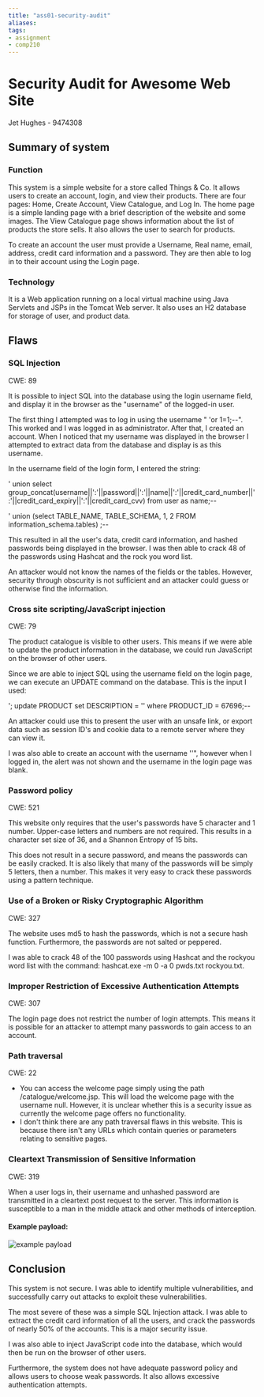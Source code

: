 ```yaml
---
title: "ass01-security-audit"
aliases: 
tags: 
- assignment
- comp210
---
```


# Security Audit for Awesome Web Site
Jet Hughes - 9474308

## Summary of system
### Function
This system is a simple website for a store called Things & Co. It allows users to create an account, login, and view their products. There are four pages: Home, Create Account, View Catalogue, and Log In. The home page is a simple landing page with a brief description of the website and some images. The View Catalogue page shows information about the list of products the store sells. It also allows the user to search for products.

To create an account the user must provide a Username, Real name, email, address, credit card information and a password. They are then able to log in to their account using the Login page. 

### Technology
It is a Web application running on a local virtual machine using Java Servlets and JSPs in the Tomcat Web server. It also uses an H2 database for storage of user, and product data. 

## Flaws
### SQL Injection 
CWE: 89

It is possible to inject SQL into the database using the login username field, and display it in the browser as the "username" of the logged-in user.

The first thing I attempted was to log in using the username " 'or 1=1;--". This worked and I was logged in as administrator.
After that, I created an account. When I noticed that my username was displayed in the browser I attempted to extract data from the database and display is as this username. 

In the username field of the login form, I entered the string:

' union select group_concat(username||':'||password||':'||name||':'||credit_card_number||':'||credit_card_expiry||':'||credit_card_cvv) from user as name;--

' union (select TABLE_NAME, TABLE_SCHEMA, 1, 2 FROM information_schema.tables) ;--

This resulted in all the user's data, credit card information, and hashed passwords being displayed in the browser. I was then able to crack 48 of the passwords using Hashcat and the rock you word list. 

An attacker would not know the names of the fields or the tables. However, security through obscurity is not sufficient and an attacker could guess or otherwise find the information.

### Cross site scripting/JavaScript injection
CWE: 79

The product catalogue is visible to other users. This means if we were able to update the product information in the database, we could run JavaScript on the browser of other users.

Since we are able to inject SQL using the username field on the login page, we can execute an UPDATE command on the database. This is the input I used:

'; update PRODUCT set DESCRIPTION = '<script>alert("hello")</script>' where PRODUCT_ID = 67696;--

An attacker could use this to present the user with an unsafe link, or export data such as session ID's and cookie data to a remote server where they can view it.

I was also able to create an account with the username ''<script>alert("hello")</script>", however when I logged in, the alert was not shown and the username in the login page was blank. 

### Password policy
CWE: 521

This website only requires that the user's passwords have 5 character and 1 number. Upper-case letters and numbers are not required. This results in a character set size of 36, and a Shannon Entropy of 15 bits.

This does not result in a secure password, and means the passwords can be easily cracked. It is also likely that many of the passwords will be simply 5 letters, then a number. This makes it very easy to crack these passwords using a pattern technique.

### Use of a Broken or Risky Cryptographic Algorithm
CWE: 327

The website uses md5 to hash the passwords, which is not a secure hash function. Furthermore, the passwords are not salted or peppered.

I was able to crack 48 of the 100 passwords using Hashcat and the rockyou word list with the command: hashcat.exe -m 0 -a 0 pwds.txt rockyou.txt.

### Improper Restriction of Excessive Authentication Attempts
CWE: 307

The login page does not restrict the number of login attempts. This means it is possible for an attacker to attempt many passwords to gain access to an account.

### Path traversal
CWE: 22
- You can access the welcome page simply using the path /catalogue/welcome.jsp. This will load the welcome page with the username null. However, it is unclear whether this is a security issue as currently the welcome page offers no functionality. 
- I don't think there are any path traversal flaws in this website. This is because there isn't any URLs which contain queries or parameters relating to sensitive pages. 

### Cleartext Transmission of Sensitive Information
CWE: 319

When a user logs in, their username  and unhashed password are transmitted in a cleartext post request to the server. This information is susceptible to a man in the middle attack and other methods of interception.

#### Example payload:
![example payload](https://i.imgur.com/9Tn6gx1.png)

## Conclusion
This system is not secure. I was able to identify multiple vulnerabilities, and successfully carry out attacks to exploit these vulnerabilities. 

The most severe of these was a simple SQL Injection attack. I was able to extract the credit card information of all the users, and crack the passwords of nearly 50% of the accounts. This is a major security issue. 

I was also able to inject JavaScript code into the database, which would then be run on the browser of other users. 

Furthermore, the system does not have adequate password policy and allows users to choose weak passwords. It also allows excessive authentication attempts.
